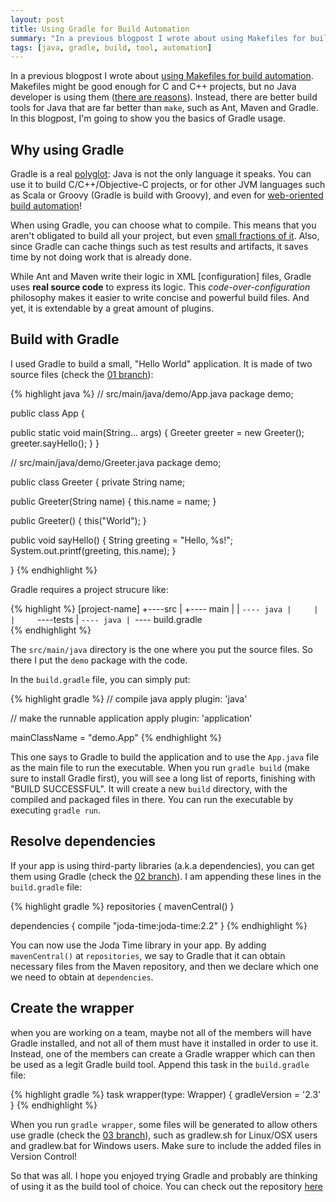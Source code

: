 ```yaml
---
layout: post
title: Using Gradle for Build Automation
summary: "In a previous blogpost I wrote about using Makefiles for build automation. Makefiles might be good enough for C and C++ projects, but no Java developer is using them. Instead, there are better build tools for Java that are far better than make, such as Ant, Maven and Gradle. In this blogpost, I'm going to show you the basics of Gradle usage."
tags: [java, gradle, build, tool, automation]
---
```


In a previous blogpost I wrote about [using Makefiles for build automation](http://aziflaj.github.io/using-makefiles-for-build-automation/). Makefiles might be good enough for C and C++ projects, but no Java developer is using them ([there are reasons](http://stackoverflow.com/questions/2209827/why-is-no-one-using-make-for-java)). Instead, there are better build tools for Java that are far better than `make`, such as Ant, Maven and Gradle. In this blogpost, I'm going to show you the basics of Gradle usage.

## Why using Gradle
Gradle is a real [polyglot](http://gradle.org/why/polyglot-builds/): Java is not the only language it speaks. You can use it to build C/C++/Objective-C projects, or for other JVM languages such as Scala or Groovy (Gradle is build with Groovy), and even for [web-oriented build automation](https://github.com/filipblondeel/gradle-gulp-plugin)!

When using Gradle, you can choose what to compile. This means that you aren't obligated to build all your project, but even [small fractions of it](https://docs.gradle.org/current/userguide/multi_project_builds.html#sec:execution_rules_for_multi_project_builds). Also, since Gradle can cache things such as test results and artifacts, it saves time by not doing work that is already done.

While Ant and Maven write their logic in XML [configuration] files, Gradle uses **real source code** to express its logic. This _code-over-configuration_ philosophy makes it easier to write concise and powerful build files. And yet, it is extendable by a great amount of plugins.

## Build with Gradle
I used Gradle to build a small, "Hello World" application. It is made of two source files (check the [01 branch](https://github.com/aziflaj/gradle-basics/tree/01)):

{% highlight java %}
// src/main/java/demo/App.java
package demo;

public class App {

  public static void main(String... args) {
    Greeter greeter = new Greeter();
    greeter.sayHello();
  }
}



// src/main/java/demo/Greeter.java
package demo;

public class Greeter {
  private String name;

  public Greeter(String name) {
    this.name = name;
  }

  public Greeter() {
    this("World");
  }

  public void sayHello() {
    String greeting = "Hello, %s!";
    System.out.printf(greeting, this.name);
  }

}
{% endhighlight %}

Gradle requires a project strucure like:

{% highlight %}
[project-name]
  +----src
  |     +---- main
  |     |      `---- java
  |     |
  |     `----tests
  |            `---- java
  |
  `---- build.gradle            
{% endhighlight %}

The `src/main/java` directory is the one where you put the source files. So there I put the `demo` package with the code.

In the `build.gradle` file, you can simply put:

{% highlight gradle %}
// compile java
apply plugin: 'java'

// make the runnable application
apply plugin: 'application'

mainClassName = "demo.App"
{% endhighlight %}

This one says to Gradle to build the application and to use the `App.java` file as the main file to run the executable. When you run `gradle build` (make sure to install Gradle first), you will see a long list of reports, finishing with "BUILD SUCCESSFUL". It will create a new `build` directory, with the compiled and packaged files in there. You can run the executable by executing `gradle run`.

## Resolve dependencies
If your app is using third-party libraries (a.k.a dependencies), you can get them using Gradle (check the [02 branch](https://github.com/aziflaj/gradle-basics/tree/02)). I am appending these lines in the `build.gradle` file:

{% highlight gradle %}
repositories {
  mavenCentral()
}

dependencies {
  compile "joda-time:joda-time:2.2"
}
{% endhighlight %}

You can now use the Joda Time library in your app. By adding `mavenCentral()` at `repositories`, we say to Gradle that it can obtain necessary files from the Maven repository, and then we declare which one we need to obtain at `dependencies`.

## Create the wrapper
when you are working on a team, maybe not all of the members will have Gradle installed, and not all of them must have it installed in order to use it. Instead, one of the members can create a Gradle wrapper which can then be used as a legit Gradle build tool. Append this task in the `build.gradle` file:

{% highlight gradle %}
task wrapper(type: Wrapper) {
    gradleVersion = '2.3'
}
{% endhighlight %}

When you run `gradle wrapper`, some files will be generated to allow others use gradle (check the [03 branch](https://github.com/aziflaj/gradle-basics/tree/03)), such as gradlew.sh for Linux/OSX users and gradlew.bat for Windows users. Make sure to include the added files in Version Control!

So that was all. I hope you enjoyed trying Gradle and probably are thinking of using it as the build tool of choice. You can check out the repository [here](https://github.com/aziflaj/gradle-basics)
